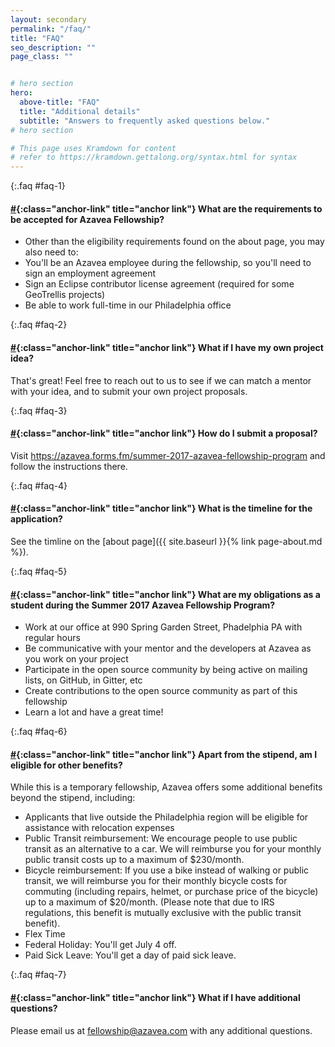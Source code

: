 ```yaml
---
layout: secondary
permalink: "/faq/"
title: "FAQ"
seo_description: ""
page_class: ""


# hero section
hero:
  above-title: "FAQ"
  title: "Additional details"
  subtitle: "Answers to frequently asked questions below."
# hero section

# This page uses Kramdown for content
# refer to https://kramdown.gettalong.org/syntax.html for syntax
---
```


{:.faq #faq-1}
#### [#](#faq-1){:class="anchor-link" title="anchor link"} What are the requirements to be accepted for Azavea Fellowship?
- Other than the eligibility requirements found on the about page, you may also need to:
- You'll be an Azavea employee during the fellowship, so you'll need to sign an employment agreement
- Sign an Eclipse contributor license agreement (required for some GeoTrellis projects)
- Be able to work full-time in our Philadelphia office

{:.faq #faq-2}
#### [#](#faq-2){:class="anchor-link" title="anchor link"} What if I have my own project idea?
That's great! Feel free to reach out to us to see if we can match a mentor with your idea, and to submit your own project proposals.

{:.faq #faq-3}
#### [#](#faq-3){:class="anchor-link" title="anchor link"} How do I submit a proposal?
Visit <https://azavea.forms.fm/summer-2017-azavea-fellowship-program> and follow the instructions there.

{:.faq #faq-4}
#### [#](#faq-4){:class="anchor-link" title="anchor link"} What is the timeline for the application?
See the timline on the [about page]({{ site.baseurl }}{% link page-about.md %}).

{:.faq #faq-5}
#### [#](#faq-5){:class="anchor-link" title="anchor link"} What are my obligations as a student during the Summer 2017 Azavea Fellowship Program?
- Work at our office at 990 Spring Garden Street, Phadelphia PA with regular hours
- Be communicative with your mentor and the developers at Azavea as you work on your project
- Participate in the open source community by being active on mailing lists, on GitHub, in Gitter, etc
- Create contributions to the open source community as part of this fellowship
- Learn a lot and have a great time!

{:.faq #faq-6}
#### [#](#faq-6){:class="anchor-link" title="anchor link"} Apart from the stipend, am I eligible for other benefits?
While this is a temporary fellowship, Azavea offers some additional benefits beyond the stipend, including:

- Applicants that live outside the Philadelphia region will be eligible for assistance with relocation expenses
- Public Transit reimbursement: We encourage people to use public transit as an alternative to a car. We will reimburse you for your monthly public transit costs up to a maximum of $230/month.
- Bicycle reimbursement: If you use a bike instead of walking or public transit, we will reimburse you for their monthly bicycle costs for commuting (including repairs, helmet, or purchase price of the bicycle) up to a maximum of $20/month. (Please note that due to IRS regulations, this benefit is mutually exclusive with the public transit benefit).
- Flex Time
- Federal Holiday: You'll get July 4 off.
- Paid Sick Leave: You'll get a day of paid sick leave.

{:.faq #faq-7}
#### [#](#faq-7){:class="anchor-link" title="anchor link"} What if I have additional questions?
Please email us at <fellowship@azavea.com> with any additional questions.
